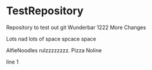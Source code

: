 # TestRepository
Repository to test out git
Wunderbar 1222
More Changes

Lots nad lots of space
spcace
space

AlfieNoodles rulzzzzzzzz. Pizza
Noline

line 1

